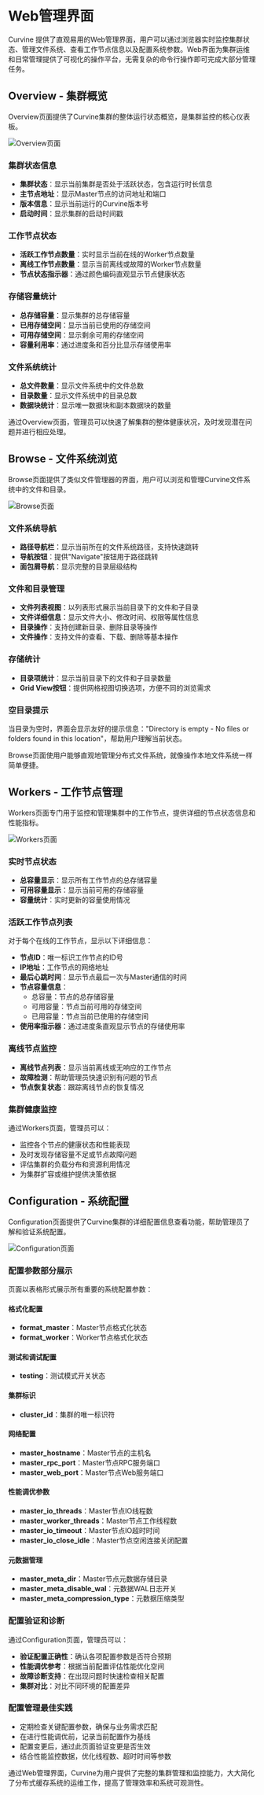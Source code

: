 # Web管理界面

Curvine 提供了直观易用的Web管理界面，用户可以通过浏览器实时监控集群状态、管理文件系统、查看工作节点信息以及配置系统参数。Web界面为集群运维和日常管理提供了可视化的操作平台，无需复杂的命令行操作即可完成大部分管理任务。

## Overview - 集群概览

Overview页面提供了Curvine集群的整体运行状态概览，是集群监控的核心仪表板。

![Overview页面](./img/overview.png)

### 集群状态信息
- **集群状态**：显示当前集群是否处于活跃状态，包含运行时长信息
- **主节点地址**：显示Master节点的访问地址和端口
- **版本信息**：显示当前运行的Curvine版本号
- **启动时间**：显示集群的启动时间戳

### 工作节点状态
- **活跃工作节点数量**：实时显示当前在线的Worker节点数量
- **离线工作节点数量**：显示当前离线或故障的Worker节点数量
- **节点状态指示器**：通过颜色编码直观显示节点健康状态

### 存储容量统计
- **总存储容量**：显示集群的总存储容量
- **已用存储空间**：显示当前已使用的存储空间
- **可用存储空间**：显示剩余可用的存储空间
- **容量利用率**：通过进度条和百分比显示存储使用率

### 文件系统统计
- **总文件数量**：显示文件系统中的文件总数
- **目录数量**：显示文件系统中的目录总数
- **数据块统计**：显示唯一数据块和副本数据块的数量

通过Overview页面，管理员可以快速了解集群的整体健康状况，及时发现潜在问题并进行相应处理。

## Browse - 文件系统浏览

Browse页面提供了类似文件管理器的界面，用户可以浏览和管理Curvine文件系统中的文件和目录。

![Browse页面](./img/browse.png)

### 文件系统导航
- **路径导航栏**：显示当前所在的文件系统路径，支持快速跳转
- **导航按钮**：提供"Navigate"按钮用于路径跳转
- **面包屑导航**：显示完整的目录层级结构

### 文件和目录管理
- **文件列表视图**：以列表形式展示当前目录下的文件和子目录
- **文件详细信息**：显示文件大小、修改时间、权限等属性信息
- **目录操作**：支持创建新目录、删除目录等操作
- **文件操作**：支持文件的查看、下载、删除等基本操作

### 存储统计
- **目录项统计**：显示当前目录下的文件和子目录数量
- **Grid View按钮**：提供网格视图切换选项，方便不同的浏览需求

### 空目录提示
当目录为空时，界面会显示友好的提示信息："Directory is empty - No files or folders found in this location"，帮助用户理解当前状态。

Browse页面使用户能够直观地管理分布式文件系统，就像操作本地文件系统一样简单便捷。

## Workers - 工作节点管理

Workers页面专门用于监控和管理集群中的工作节点，提供详细的节点状态信息和性能指标。

![Workers页面](./img/workers.png)

### 实时节点状态
- **总容量显示**：显示所有工作节点的总存储容量
- **可用容量显示**：显示当前可用的存储容量
- **容量统计**：实时更新的容量使用情况

### 活跃工作节点列表
对于每个在线的工作节点，显示以下详细信息：
- **节点ID**：唯一标识工作节点的ID号
- **IP地址**：工作节点的网络地址
- **最后心跳时间**：显示节点最后一次与Master通信的时间
- **节点容量信息**：
  - 总容量：节点的总存储容量
  - 可用容量：节点当前可用的存储空间
  - 已用容量：节点当前已使用的存储空间
- **使用率指示器**：通过进度条直观显示节点的存储使用率

### 离线节点监控
- **离线节点列表**：显示当前离线或无响应的工作节点
- **故障检测**：帮助管理员快速识别有问题的节点
- **节点恢复状态**：跟踪离线节点的恢复情况

### 集群健康监控
通过Workers页面，管理员可以：
- 监控各个节点的健康状态和性能表现
- 及时发现存储容量不足或节点故障问题
- 评估集群的负载分布和资源利用情况
- 为集群扩容或维护提供决策依据

## Configuration - 系统配置

Configuration页面提供了Curvine集群的详细配置信息查看功能，帮助管理员了解和验证系统配置。

![Configuration页面](./img/configuration.png)

### 配置参数部分展示
页面以表格形式展示所有重要的系统配置参数：

#### 格式化配置
- **format_master**：Master节点格式化状态
- **format_worker**：Worker节点格式化状态

#### 测试和调试配置
- **testing**：测试模式开关状态

#### 集群标识
- **cluster_id**：集群的唯一标识符

#### 网络配置
- **master_hostname**：Master节点的主机名
- **master_rpc_port**：Master节点RPC服务端口
- **master_web_port**：Master节点Web服务端口

#### 性能调优参数
- **master_io_threads**：Master节点IO线程数
- **master_worker_threads**：Master节点工作线程数
- **master_io_timeout**：Master节点IO超时时间
- **master_io_close_idle**：Master节点空闲连接关闭配置

#### 元数据管理
- **master_meta_dir**：Master节点元数据存储目录
- **master_meta_disable_wal**：元数据WAL日志开关
- **master_meta_compression_type**：元数据压缩类型

### 配置验证和诊断
通过Configuration页面，管理员可以：
- **验证配置正确性**：确认各项配置参数是否符合预期
- **性能调优参考**：根据当前配置评估性能优化空间
- **故障诊断支持**：在出现问题时快速检查相关配置
- **集群对比**：对比不同环境的配置差异

### 配置管理最佳实践
- 定期检查关键配置参数，确保与业务需求匹配
- 在进行性能调优前，记录当前配置作为基线
- 配置变更后，通过此页面验证变更是否生效
- 结合性能监控数据，优化线程数、超时时间等参数

通过Web管理界面，Curvine为用户提供了完整的集群管理和监控能力，大大简化了分布式缓存系统的运维工作，提高了管理效率和系统可观测性。